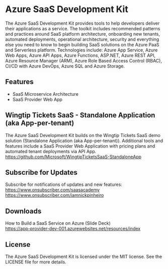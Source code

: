 # Azure SaaS Development Kit

The Azure SaaS Development Kit provides tools to help developers deliver their applications as a service. The toolkit includes recommended patterns and practices around SaaS platform architecture, onboarding new tenants, automated deployments, operational architecture, security and everything else you need to know to begin building SaaS solutions on the Azure PaaS and Serverless platform. Technologies include: Azure App Service, Azure Web Apps, Azure API Apps, Azure Functions, ASP.NET, Azure REST API, Azure Resource Manager (ARM), Azure Role Based Access Control (RBAC), CI/CD with Azure DevOps, Azure SQL and Azure Storage.

## Features
- SaaS Microservice Architecture
- SaaS Provider Web App

## Wingtip Tickets SaaS - Standalone Application (aka App-per-tenant)
The Azure SaaS Development Kit builds on the Wingtip Tickets SaaS demo solution (Standalone Application (aka App-per-tenant)).  Additional tools and features include a SaaS Provider Web Application with pricing plans and automated tenant deployments via API App.
https://github.com/Microsoft/WingtipTicketsSaaS-StandaloneApp

## Subscribe for Updates
Subscribe for notifications of updates and new features:  
https://www.onsubscriber.com/saasacademy  
https://www.onsubscriber.com/iamnickpinheiro

## Downloads
How to Build a SaaS Service on Azure (Slide Deck)  
https://app-provider-dev-001.azurewebsites.net/resources/index

## License
The Azure SaaS Development Kit is licensed under the MIT license. See the LICENSE file for more details.